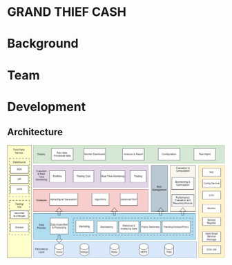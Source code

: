 # GRAND THIEF CASH

# Background

# Team

# Development

## Architecture
![architecture](/images/architecture.jpg "Architecture Diagram")
